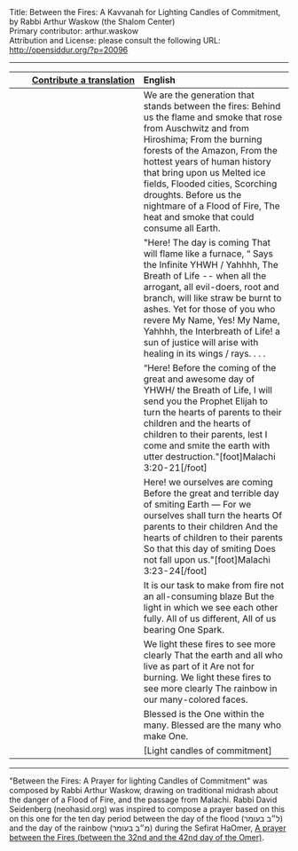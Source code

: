 <html>
<head></head>
<body>
Title: Between the Fires: A Kavvanah for Lighting Candles of Commitment, by Rabbi Arthur Waskow (the Shalom Center)<br />
Primary contributor: arthur.waskow<br />
Attribution and License: please consult the following URL: <a href="http://opensiddur.org/?p=20096">http://opensiddur.org/?p=20096</a>
<p />
<hr />

<table style="margin-left: auto;margin-right: auto;" class="draggable">
<thead><tr><th id="x" style="text-align: right;"><a href="/contributing/upload/">Contribute a translation</a></th><th style="text-align: left;">English</th></tr></thead>
<tbody>
<tr><td style="vertical-align:top;" width="46%">
<div class="liturgy"><span lang="he">

</span></div></td>
 
<td style="vertical-align:top;" width="53%">
<div class="english">
We are the generation that stands 
between the fires:
Behind us the flame and smoke
that rose from Auschwitz and from Hiroshima;
From the burning forests of the Amazon,
From the hottest years of human history
that bring upon us
Melted ice fields, Flooded cities, Scorching droughts.
Before us the nightmare of a Flood of Fire,
The heat and smoke that could consume all Earth.
</div></td></tr>


<tr><td style="vertical-align:top;" width="46%">
<div class="liturgy"><span lang="he">

</span></div></td>
 
<td style="vertical-align:top;" width="53%">
<div class="english">
"Here! The day is coming
That will flame like a furnace, “
Says the Infinite YHWH / Yahhhh,
The Breath of Life --
when all the arrogant, all evil-doers,
root and branch,
will like straw be burnt to ashes.
Yet for those of you who revere My Name,
Yes! My Name, Yahhhh, the Interbreath of Life!
a sun of justice will arise
with healing in its wings / rays. . . .
</div></td></tr>


<tr><td style="vertical-align:top;" width="46%">
<div class="liturgy"><span lang="he">

</span></div></td>
 
<td style="vertical-align:top;" width="53%">
<div class="english">
“Here! Before the coming
of the great and awesome day
of YHWH/ the Breath of Life,
I will send you the Prophet Elijah
to turn the hearts of parents to their children
and the hearts of children to their parents,
lest I come and smite the earth with utter destruction."[foot]Malachi 3:20-21[/foot]
</div></td></tr>


<tr><td style="vertical-align:top;" width="46%">
<div class="liturgy"><span lang="he">

</span></div></td>
 
<td style="vertical-align:top;" width="53%">
<div class="english">
Here! we ourselves are coming
Before the great and terrible day
of smiting Earth —
For we ourselves shall turn the hearts
Of parents to their children
And the hearts of children to their parents
So that this day of smiting
Does not fall upon us."[foot]Malachi 3:23-24[/foot]
</div></td></tr>


<tr><td style="vertical-align:top;" width="46%">
<div class="liturgy"><span lang="he">

</span></div></td>
 
<td style="vertical-align:top;" width="53%">
<div class="english">
It is our task to make from fire not an all-consuming blaze
But the light in which we see each other fully.
All of us different, All of us bearing
One Spark.
</div></td></tr>


<tr><td style="vertical-align:top;" width="46%">
<div class="liturgy"><span lang="he">

</span></div></td>
 
<td style="vertical-align:top;" width="53%">
<div class="english">
We light these fires to see more clearly
That the earth and all who live as part of it
Are not for burning.                                                
We light these fires to see more clearly
The rainbow in our many-colored faces.
</div></td></tr>


<tr><td style="vertical-align:top;" width="46%">
<div class="liturgy"><span lang="he">

</span></div></td>
 
<td style="vertical-align:top;" width="53%">
<div class="english">
Blessed is the One within the many.
Blessed are the many who make One.
 </div></td></tr>


<tr><td style="vertical-align:top;" width="46%">
<div class="liturgy"><span lang="he">

</span></div></td>
 
<td style="vertical-align:top;" width="53%">
<div class="english">
[Light candles of commitment]
</div></td></tr>
</tbody></table>

<hr />
"Between the Fires: A Prayer for lighting Candles of Commitment" was composed by Rabbi Arthur Waskow, drawing on traditional midrash about the danger of a Flood of Fire, and the passage from Malachi. Rabbi David Seidenberg (neohasid.org) was inspired to compose a prayer based on this on this one for the ten day period between the day of the flood (ל״ב בעומר) and the day of the rainbow (מ״ב בעומר) during the Sefirat HaOmer, <a href="https://opensiddur.org/prayers/special-days/sefirat-haomer/prayer-between-the-fires-by-rabbi-david-seidenberg-neohasid-org/">A prayer between the Fires (between the 32nd and the 42nd day of the Omer)</a>.
</body>
</html>